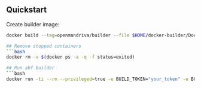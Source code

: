 ## Quickstart

Create builder image:

```bash
docker build --tag=openmandriva/builder --file $HOME/docker-builder/Dockerfile.builder .

## Remove stopped containers
```bash
docker rm -v $(docker ps -a -q -f status=exited)

## Run abf builder
```bash
docker run -ti --rm --privileged=true -e BUILD_TOKEN="your_token" -e BUILD_ARCH="x86_64 armv7hl i586 aarch64" -e BUILD_PLATFORM="cooker" openmandriva/builder

